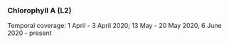 ### Chlorophyll A (L2)
Temporal coverage: 1 April - 3 April 2020; 13 May  - 20 May 2020, 6 June 2020 - present